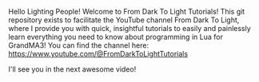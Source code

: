 Hello Lighting People! Welcome to From Dark To Light Tutorials!
This git repository exists to facilitate the YouTube channel From Dark To Light, where I provide you with quick, insightful tutorials to easily and painlessly learn everything you need to know about programming in Lua for GrandMA3!
You can find the channel here: https://www.youtube.com/@FromDarkToLightTutorials

I'll see you in the next awesome video!
